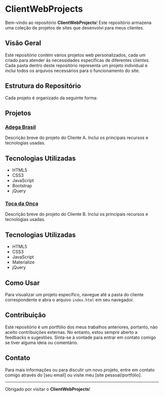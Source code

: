 # ClientWebProjects

Bem-vindo ao repositório **ClientWebProjects**! Este repositório armazena uma coleção de projetos de sites que desenvolvi para meus clientes.

## Visão Geral

Este repositório contém vários projetos web personalizados, cada um criado para atender às necessidades específicas de diferentes clientes. Cada pasta dentro deste repositório representa um projeto individual e inclui todos os arquivos necessários para o funcionamento do site.

## Estrutura do Repositório

Cada projeto é organizado da seguinte forma:



## Projetos

### [Adega Brasil](https://github.com/Romariolima99/ClientWebProjects/tree/main/adega%20brasil)
Descrição breve do projeto do Cliente A. Inclui os principais recursos e tecnologias usadas.

## Tecnologias Utilizadas

- HTML5
- CSS3
- JavaScript
- Bootstrap
- jQuery

### [Toca da Onça](https://github.com/Romariolima99/ClientWebProjects/tree/main/Toca%20da%20on%C3%A7a)
Descrição breve do projeto do Cliente B. Inclui os principais recursos e tecnologias usadas.

## Tecnologias Utilizadas

- HTML5
- CSS3
- JavaScript
- Materialize
- jQuery

## Como Usar

Para visualizar um projeto específico, navegue até a pasta do cliente correspondente e abra o arquivo `index.html` em seu navegador.

## Contribuição

Este repositório é um portfólio dos meus trabalhos anteriores, portanto, não aceito contribuições externas. No entanto, estou sempre aberto a feedbacks e sugestões. Sinta-se à vontade para entrar em contato comigo se tiver alguma ideia ou comentário.

## Contato

Para mais informações ou para discutir um novo projeto, entre em contato comigo através do [seu email] ou visite meu [site pessoal/portfólio].

---

Obrigado por visitar o **ClientWebProjects**!
